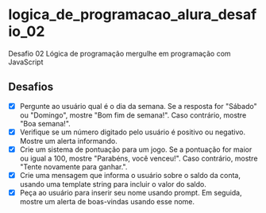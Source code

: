 # logica_de_programacao_alura_desafio_02
Desafio 02 Lógica de programação mergulhe em programação com JavaScript

## Desafios

- [x] Pergunte ao usuário qual é o dia da semana. Se a resposta for "Sábado" ou "Domingo", mostre "Bom fim de semana!". Caso contrário, mostre "Boa semana!".
- [x] Verifique se um número digitado pelo usuário é positivo ou negativo. Mostre um alerta informando.
- [x] Crie um sistema de pontuação para um jogo. Se a pontuação for maior ou igual a 100, mostre "Parabéns, você venceu!". Caso contrário, mostre "Tente novamente para ganhar.".
- [x] Crie uma mensagem que informa o usuário sobre o saldo da conta, usando uma template string para incluir o valor do saldo.
- [x] Peça ao usuário para inserir seu nome usando prompt. Em seguida, mostre um alerta de boas-vindas usando esse nome.